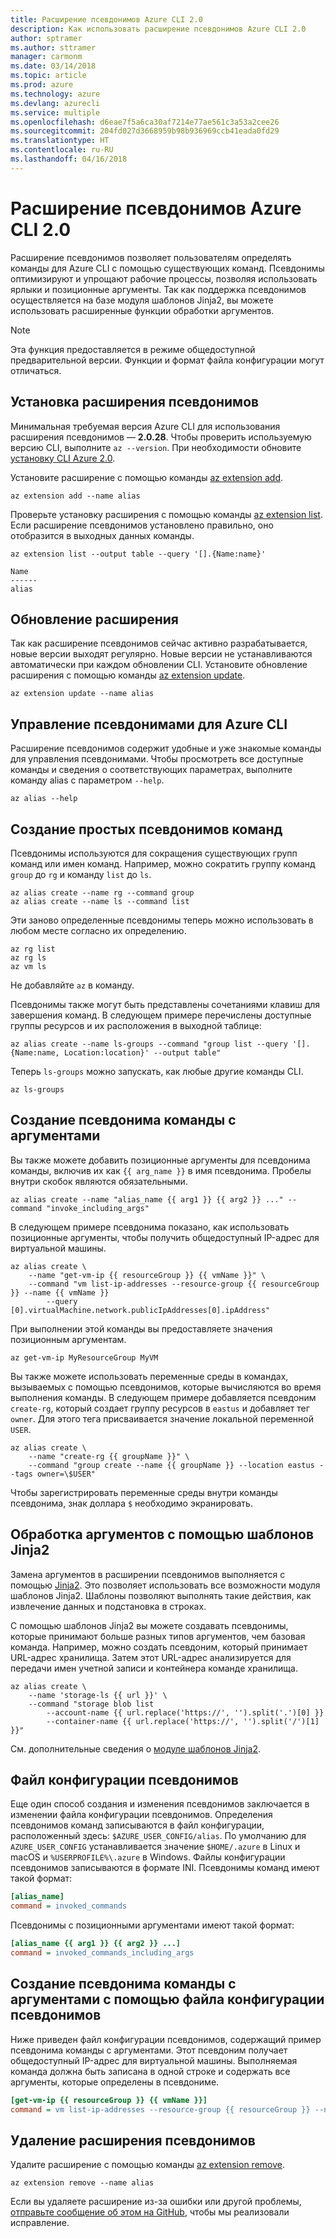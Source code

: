 ```yaml
---
title: Расширение псевдонимов Azure CLI 2.0
description: Как использовать расширение псевдонимов Azure CLI 2.0
author: sptramer
ms.author: sttramer
manager: carmonm
ms.date: 03/14/2018
ms.topic: article
ms.prod: azure
ms.technology: azure
ms.devlang: azurecli
ms.service: multiple
ms.openlocfilehash: d6eae7f5a6ca30af7214e77ae561c3a53a2cee26
ms.sourcegitcommit: 204fd027d3668959b98b936969ccb41eada0fd29
ms.translationtype: HT
ms.contentlocale: ru-RU
ms.lasthandoff: 04/16/2018
---
```

# <a name="the-azure-cli-20-alias-extension"></a>Расширение псевдонимов Azure CLI 2.0

Расширение псевдонимов позволяет пользователям определять команды для Azure CLI с помощью существующих команд. Псевдонимы оптимизируют и упрощают рабочие процессы, позволяя использовать ярлыки и позиционные аргументы. Так как поддержка псевдонимов осуществляется на базе модуля шаблонов Jinja2, вы можете использовать расширенные функции обработки аргументов.

> [!NOTE]
> Эта функция предоставляется в режиме общедоступной предварительной версии. Функции и формат файла конфигурации могут отличаться.

## <a name="install-the-alias-extension"></a>Установка расширения псевдонимов

Минимальная требуемая версия Azure CLI для использования расширения псевдонимов — **2.0.28**. Чтобы проверить используемую версию CLI, выполните `az --version`. При необходимости обновите [установку CLI Azure 2.0](./install-azure-cli.md).

Установите расширение с помощью команды [az extension add](/cli/azure/extension#az-extension-add).

```azurecli
az extension add --name alias
```

Проверьте установку расширения с помощью команды [az extension list](/cli/azure/extension#az-extension-list). Если расширение псевдонимов установлено правильно, оно отобразится в выходных данных команды.

```azurecli
az extension list --output table --query '[].{Name:name}'
```

```output
Name
------
alias
```


## <a name="keep-the-extension-up-to-date"></a>Обновление расширения

Так как расширение псевдонимов сейчас активно разрабатывается, новые версии выходят регулярно. Новые версии не устанавливаются автоматически при каждом обновлении CLI. Установите обновление расширения с помощью команды [az extension update](/cli/azure/extension#az-extension-update).

```azurecli
az extension update --name alias
```


## <a name="manage-aliases-for-the-azure-cli"></a>Управление псевдонимами для Azure CLI

Расширение псевдонимов содержит удобные и уже знакомые команды для управления псевдонимами. Чтобы просмотреть все доступные команды и сведения о соответствующих параметрах, выполните команду alias с параметром `--help`.

```azurecli
az alias --help
```


## <a name="create-simple-alias-commands"></a>Создание простых псевдонимов команд

Псевдонимы используются для сокращения существующих групп команд или имен команд. Например, можно сократить группу команд `group` до `rg` и команду `list` до `ls`.

```azurecli
az alias create --name rg --command group
az alias create --name ls --command list
```

Эти заново определенные псевдонимы теперь можно использовать в любом месте согласно их определению.

```azurecli
az rg list
az rg ls
az vm ls
```

Не добавляйте `az` в команду.

Псевдонимы также могут быть представлены сочетаниями клавиш для завершения команд. В следующем примере перечислены доступные группы ресурсов и их расположения в выходной таблице:

```azurecli
az alias create --name ls-groups --command "group list --query '[].{Name:name, Location:location}' --output table"
```

Теперь `ls-groups` можно запускать, как любые другие команды CLI.

```azurecli
az ls-groups
```


## <a name="create-an-alias-command-with-arguments"></a>Создание псевдонима команды с аргументами

Вы также можете добавить позиционные аргументы для псевдонима команды, включив их как `{{ arg_name }}` в имя псевдонима. Пробелы внутри скобок являются обязательными.

```azurecli
az alias create --name "alias_name {{ arg1 }} {{ arg2 }} ..." --command "invoke_including_args"
```

В следующем примере псевдонима показано, как использовать позиционные аргументы, чтобы получить общедоступный IP-адрес для виртуальной машины.

```azurecli
az alias create \
    --name "get-vm-ip {{ resourceGroup }} {{ vmName }}" \
    --command "vm list-ip-addresses --resource-group {{ resourceGroup }} --name {{ vmName }}
        --query [0].virtualMachine.network.publicIpAddresses[0].ipAddress"
```

При выполнении этой команды вы предоставляете значения позиционным аргументам.

```azurecli
az get-vm-ip MyResourceGroup MyVM
```

Вы также можете использовать переменные среды в командах, вызываемых с помощью псевдонимов, которые вычисляются во время выполнения команды. В следующем примере добавляется псевдоним `create-rg`, который создает группу ресурсов в `eastus` и добавляет тег `owner`. Для этого тега присваивается значение локальной переменной `USER`.

```azurecli
az alias create \
    --name "create-rg {{ groupName }}" \
    --command "group create --name {{ groupName }} --location eastus --tags owner=\$USER"
```

Чтобы зарегистрировать переменные среды внутри команды псевдонима, знак доллара `$` необходимо экранировать.


## <a name="process-arguments-using-jinja2-templates"></a>Обработка аргументов с помощью шаблонов Jinja2

Замена аргументов в расширении псевдонимов выполняется с помощью [Jinja2](http://jinja.pocoo.org/docs/2.10/). Это позволяет использовать все возможности модуля шаблонов Jinja2. Шаблоны позволяют выполнять такие действия, как извлечение данных и подстановка в строках.

С помощью шаблонов Jinja2 вы можете создавать псевдонимы, которые принимают больше разных типов аргументов, чем базовая команда. Например, можно создать псевдоним, который принимает URL-адрес хранилища. Затем этот URL-адрес анализируется для передачи имен учетной записи и контейнера команде хранилища.

```azurecli
az alias create \
    --name 'storage-ls {{ url }}' \
    --command "storage blob list
        --account-name {{ url.replace('https://', '').split('.')[0] }}
        --container-name {{ url.replace('https://', '').split('/')[1] }}"
```

См. дополнительные сведения о [модуле шаблонов Jinja2](http://jinja.pocoo.org/docs/2.10/templates/).


## <a name="alias-configuration-file"></a>Файл конфигурации псевдонимов

Еще один способ создания и изменения псевдонимов заключается в изменении файла конфигурации псевдонимов. Определения псевдонимов команд записываются в файл конфигурации, расположенный здесь: `$AZURE_USER_CONFIG/alias`. По умолчанию для `AZURE_USER_CONFIG` устанавливается значение `$HOME/.azure` в Linux и macOS и `%USERPROFILE%\.azure` в Windows. Файлы конфигурации псевдонимов записываются в формате INI. Псевдонимы команд имеют такой формат:

```ini
[alias_name]
command = invoked_commands
```

Псевдонимы с позиционными аргументами имеют такой формат:

```ini
[alias_name {{ arg1 }} {{ arg2 }} ...]
command = invoked_commands_including_args
```


## <a name="create-an-alias-command-with-arguments-via-the-alias-configuration-file"></a>Создание псевдонима команды с аргументами с помощью файла конфигурации псевдонимов

Ниже приведен файл конфигурации псевдонимов, содержащий пример псевдонима команды с аргументами. Этот псевдоним получает общедоступный IP-адрес для виртуальной машины. Выполняемая команда должна быть записана в одной строке и содержать все аргументы, которые определены в псевдониме.

```ini
[get-vm-ip {{ resourceGroup }} {{ vmName }}]
command = vm list-ip-addresses --resource-group {{ resourceGroup }} --name {{ vmName }} --query [0].virtualMachine.network.publicIpAddresses[0].ipAddress
```


## <a name="uninstall-the-alias-extension"></a>Удаление расширения псевдонимов

Удалите расширение с помощью команды [az extension remove](/cli/azure/extension#az-extension-remove).

```azurecli
az extension remove --name alias
```

Если вы удаляете расширение из-за ошибки или другой проблемы, [отправьте сообщение об этом на GitHub](https://github.com/Azure/azure-cli-extensions/issues), чтобы мы реализовали исправление.
